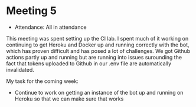 # Meeting 5

- Attendance: All in attendance

This meeting was spent setting up the CI lab. I spent much of it working on continuing to get Heroku and Docker up and running correctly with the bot, which has proven difficult and has posed a lot of challenges. We got Github actions partly up and running but are running into issues surounding the fact that tokens uploaded to Github in our .env file are automatically invalidated.

My task for the coming week:

- Continue to work on getting an instance of the bot up and running on Heroku so that we can make sure that works
